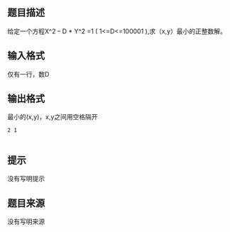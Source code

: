 


## 题目描述
给定一个方程X^2 – D * Y^2 =1 ( 1<=D<=100001 ),求（x,y）最小的正整数解。
## 输入格式
仅有一行，数D
## 输出格式
最小的(x,y)，x,y之间用空格隔开

```input13
2 1

```

```output1数据保证有解且答案不超过100位
```

## 提示
没有写明提示
## 题目来源
没有写明来源



